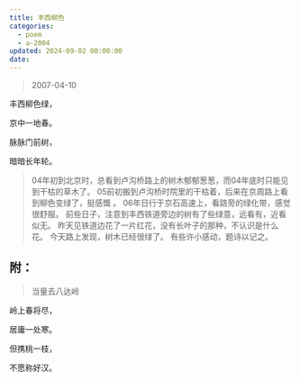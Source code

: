 ```yaml
---
title: 丰西柳色
categories:
  - poem
  - a-2004
updated: 2024-09-02 00:00:00
date:
---
```


> 2007-04-10

丰西柳色绿，

京中一地春。

脉脉门前树，

暗暗长年轮。

> 04年初到北京时，总看到卢沟桥路上的树木郁郁葱葱，而04年底时只能见到干枯的草木了。
> 05前初搬到卢沟桥时院里的干枯着，后来在京周路上看到柳色变绿了，挺感慨 。
> 06年日行于京石高速上，看路旁的绿化带，感觉很舒服。
> 前些日子，注意到丰西铁道旁边的树有了些绿意，远看有，近看似无。
> 昨天见铁道边花了一片红花，没有长叶子的那种，不认识是什么花。
> 今天路上发现，树木已经很绿了。
> 有些许小感动，题诗以记之。

## 附： ##

> 当量去八达岭

岭上春将尽，

居庸一处寒。

但携桃一枝，

不愿称好汉。